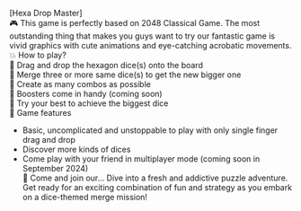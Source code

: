 [Hexa Drop Master]<br />
🎮 This game is perfectly based on 2048 Classical Game. The most outstanding thing that makes you guys want to try our fantastic game is vivid graphics with cute animations and eye-catching acrobatic movements.<br />
💥 How to play?<br />
🎲 Drag and drop the hexagon dice(s) onto the board<br />
🍇 Merge three or more same dice(s) to get the new bigger one<br />
🍊 Create as many combos as possible<br />
🥝 Boosters come in handy (coming soon)<br />
🍒 Try your best to achieve the biggest dice<br />
🎯 Game features<br />
- Basic, uncomplicated and unstoppable to play with only single finger drag and drop<br />
- Discover more kinds of dices<br />
- Come play with your friend in multiplayer mode (coming soon in September 2024)<br />
💫 Come and join our... Dive into a fresh and addictive puzzle adventure. Get ready for an exciting combination of fun and strategy as you embark on a dice-themed merge mission!
